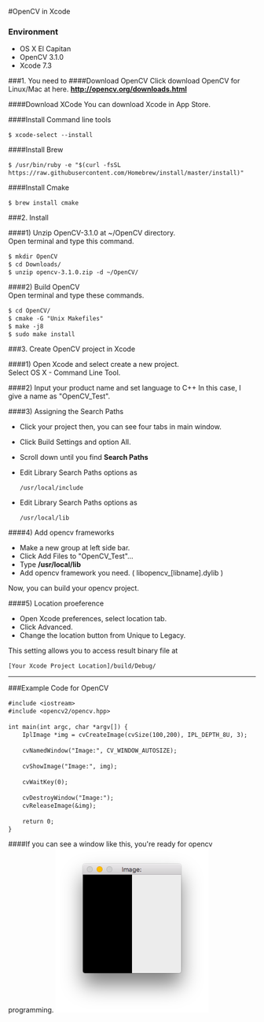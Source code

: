 #OpenCV in Xcode

### Environment
- OS X El Capitan
- OpenCV 3.1.0
- Xcode 7.3

###1. You need to
####Download OpenCV
Click download OpenCV for Linux/Mac at here.  **http://opencv.org/downloads.html**  

####Download XCode
You can download Xcode in App Store.  

####Install Command line tools
```
$ xcode-select --install
```
####Install Brew
```
$ /usr/bin/ruby -e "$(curl -fsSL https://raw.githubusercontent.com/Homebrew/install/master/install)"
```

####Install Cmake
```
$ brew install cmake
```
	
###2. Install

####1) Unzip OpenCV-3.1.0 at ~/OpenCV directory.  
Open terminal and type this command.

```
$ mkdir OpenCV
$ cd Downloads/
$ unzip opencv-3.1.0.zip -d ~/OpenCV/
```

####2) Build OpenCV  
Open terminal and type these commands.

```
$ cd OpenCV/
$ cmake -G "Unix Makefiles"
$ make -j8
$ sudo make install
```		

###3. Create OpenCV project in Xcode

####1) Open Xcode and select create a new project.  
Select OS X - Command Line Tool.

####2) Input your product name and set language to C++
In this case, I give a name as "OpenCV_Test".

####3) Assigning the Search Paths
- Click your project then, you can see four tabs in main window.  
- Click Build Settings and option All.  
- Scroll down until you find **Search Paths**

- Edit Library Search Paths options as

    ```
    /usr/local/include
    ```
		
- Edit Library Search Paths options as

    ```
    /usr/local/lib
    ```	
   
####4) Add opencv frameworks
- Make a new group at left side bar.
- Click Add Files to "OpenCV_Test"...
- Type **/usr/local/lib**
- Add opencv framework you need. ( libopencv_[libname].dylib )

Now, you can build your opencv project.

####5) Location proeference
- Open Xcode preferences, select location tab.  
- Click Advanced.  
- Change the location button from Unique to Legacy.  

This setting allows you to access result binary file at

```
[Your Xcode Project Location]/build/Debug/
```
  
---  


###Example Code for OpenCV
```
#include <iostream>
#include <opencv2/opencv.hpp>

int main(int argc, char *argv[]) {
    IplImage *img = cvCreateImage(cvSize(100,200), IPL_DEPTH_8U, 3);
    
    cvNamedWindow("Image:", CV_WINDOW_AUTOSIZE);
    
    cvShowImage("Image:", img);
    
    cvWaitKey(0);
    
    cvDestroyWindow("Image:");
    cvReleaseImage(&img);
    
    return 0;
}
```

####If you can see a window like this, you're ready for opencv programming.
![opencv_example_result](result.png)